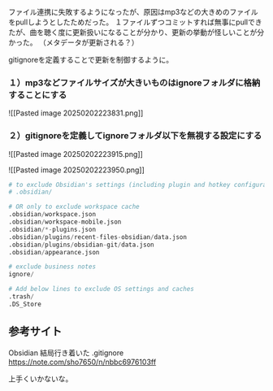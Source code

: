 ファイル連携に失敗するようになったが、原因はmp3などの大きめのファイルをpullしようとしたためだった。
１ファイルずつコミットすれば無事にpullできたが、曲を聴く度に更新扱いになることが分かり、更新の挙動が怪しいことが分かった。
（メタデータが更新される？）

gitignoreを定義することで更新を制御するように。

### １）mp3などファイルサイズが大きいものはignoreフォルダに格納することにする

![[Pasted image 20250202223831.png]]

### ２）gitignoreを定義してignoreフォルダ以下を無視する設定にする

![[Pasted image 20250202223915.png]]

![[Pasted image 20250202223950.png]]

```python
# to exclude Obsidian's settings (including plugin and hotkey configurations)
# .obsidian/

# OR only to exclude workspace cache
.obsidian/workspace.json
.obsidian/workspace-mobile.json
.obsidian/*-plugins.json
.obsidian/plugins/recent-files-obsidian/data.json
.obsidian/plugins/obsidian-git/data.json
.obsidian/appearance.json

# exclude business notes
ignore/

# Add below lines to exclude OS settings and caches
.trash/
.DS_Store
```

## 参考サイト

Obsidian 結局行き着いた .gitignore
https://note.com/sho7650/n/nbbc6976103ff

上手くいかないな。